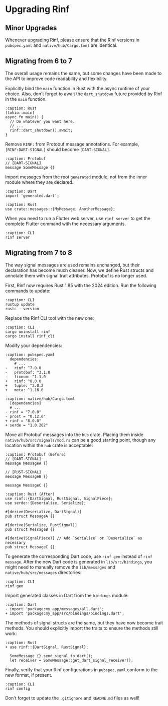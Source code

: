 # Upgrading Rinf

## Minor Upgrades

Whenever upgrading Rinf, please ensure that the Rinf versions in `pubspec.yaml` and `native/hub/Cargo.toml` are identical.

## Migrating from 6 to 7

The overall usage remains the same, but some changes have been made to the API to improve code readability and flexibility.

Explicitly bind the `main` function in Rust with the async runtime of your choice. Also, don't forget to await the `dart_shutdown` future provided by Rinf in the `main` function.

```{code-block} rust
:caption: Rust
[tokio::main]
async fn main() {
  // Do whatever you want here.
  // ...
  rinf::dart_shutdown().await;
}
```

Remove `RINF:` from Protobuf message annotations. For example, `[RINF:DART-SIGNAL]` should become `[DART-SIGNAL]`.

```{code-block} proto
:caption: Protobuf
// [DART-SIGNAL]
message SomeMessage {}
```

Import messages from the root `generated` module, not from the inner module where they are declared.

```{code-block} dart
:caption: Dart
import 'generated.dart';
```

```{code-block} rust
:caption: Rust
use crate::messages::{MyMessage, AnotherMessage};
```

When you need to run a Flutter web server, use `rinf server` to get the complete Flutter command with the necessary arguments.

```{code-block} shell
:caption: CLI
rinf server
```

## Migrating from 7 to 8

The way signal messages are used remains unchanged, but their declaration has become much cleaner. Now, we define Rust structs and annotate them with signal trait attributes. Protobuf is no longer used.

First, Rinf now requires Rust 1.85 with the 2024 edition. Run the following commands to update:

```{code-block} shell
:caption: CLI
rustup update
rustc --version
```

Replace the Rinf CLI tool with the new one:

```{code-block} shell
:caption: CLI
cargo uninstall rinf
cargo install rinf_cli
```

Modify your dependencies:

```{code-block} diff
:caption: pubspec.yaml
  dependencies:
    # ...
-   rinf: ^7.0.0
-   protobuf: ^3.1.0
-   fixnum: ^1.1.0
+   rinf: ^8.0.0
+   tuple: ^2.0.2
+   meta: ^1.16.0
```

```{code-block} diff
:caption: native/hub/Cargo.toml
  [dependencies]
  # ...
- rinf = "7.0.0"
- prost = "0.12.6"
+ rinf = "8.0.0"
+ serde = "1.0.202"
```

Move all Protobuf messages into the `hub` crate. Placing them inside `native/hub/src/signals/mod.rs` can be a good starting point, though any location within the `hub` crate is acceptable:

```{code-block} proto
:caption: Protobuf (Before)
// [DART-SIGNAL]
message MessageA {}

// [RUST-SIGNAL]
message MessageB {}

message MessageC {}
```

```{code-block} rust
:caption: Rust (After)
use rinf::{DartSignal, RustSignal, SignalPiece};
use serde::{Deserialize, Serialize};

#[derive(Deserialize, DartSignal)]
pub struct MessageA {}

#[derive(Serialize, RustSignal)]
pub struct MessageB {}

#[derive(SignalPiece)] // Add `Serialize` or `Deserialize` as necessary
pub struct MessageC {}
```

To generate the corresponding Dart code, use `rinf gen` instead of `rinf message`. After the new Dart code is generated in `lib/src/bindings`, you might need to manually remove the `lib/messages` and `native/hub/src/messages` directories:

```{code-block} shell
:caption: CLI
rinf gen
```

Import generated classes in Dart from the `bindings` module:

```{code-block} diff
:caption: Dart
- import 'package:my_app/messages/all.dart';
+ import 'package:my_app/src/bindings/bindings.dart';
```

The methods of signal structs are the same, but they have now become trait methods. You should explicitly import the traits to ensure the methods still work:

```{code-block} diff
:caption: Rust
+ use rinf::{DartSignal, RustSignal};

  SomeMessage {}.send_signal_to_dart();
  let receiver = SomeMessage::get_dart_signal_receiver();
```

Finally, verify that your Rinf configurations in `pubspec.yaml` conform to the new format, if present.

```{code-block} shell
:caption: CLI
rinf config
```

Don't forget to update the `.gitignore` and `README.md` files as well!
